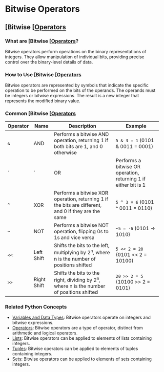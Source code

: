 # Bitwise Operators 
## [Bitwise [[Operators](./../bitwise-[[operators/)

### What are [Bitwise [[Operators](./../bitwise-[[operators/)?
Bitwise operators perform operations on the binary representations of integers. They allow manipulation of individual bits, providing precise control over the binary-level details of data.

### How to Use [Bitwise [[Operators](./../bitwise-[[operators/)
Bitwise operators are represented by symbols that indicate the specific operation to be performed on the bits of the operands. The operands must be integers or bitwise expressions. The result is a new integer that represents the modified binary value.

### Common [Bitwise [[Operators](./../bitwise-[[operators/)

| Operator | Name | Description | Example |
|---|---|---|---|
| `&` | AND | Performs a bitwise AND operation, returning 1 if both bits are 1, and 0 otherwise | `5 & 3 = 1` (0101 & 0011 = 0001) |
| `|` | OR | Performs a bitwise OR operation, returning 1 if either bit is 1 | `5 | 3 = 7` (0101 | 0011 = 0111) |
| `^` | XOR | Performs a bitwise XOR operation, returning 1 if the bits are different, and 0 if they are the same | `5 ^ 3 = 6` (0101 ^ 0011 = 0110) |
| `~` | NOT | Performs a bitwise NOT operation, flipping 0s to 1s and vice versa | `~5 = -6` (0101 -> 1010) |
| `<<` | Left Shift | Shifts the bits to the left, multiplying by 2<sup>n</sup>, where n is the number of positions shifted | `5 << 2 = 20` (0101 << 2 = 10100) |
| `>>` | Right Shift | Shifts the bits to the right, dividing by 2<sup>n</sup>, where n is the number of positions shifted | `20 >> 2 = 5` (10100 >> 2 = 0101) |

### Related Python Concepts

- [Variables and Data Types](./../variables-and-data-types/): Bitwise operators operate on integers and bitwise expressions.
- [Operators](./../operators/): Bitwise operators are a type of operator, distinct from arithmetic and logical operators.
- [Lists](./../lists/): Bitwise operators can be applied to elements of lists containing integers.
- [Tuples](./../tuples/): Bitwise operators can be applied to elements of tuples containing integers.
- [Sets](./../sets/): Bitwise operators can be applied to elements of sets containing integers.
